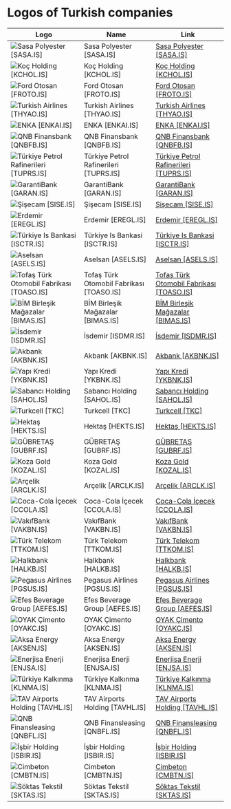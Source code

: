 # Logos of Turkish companies

| Logo | Name  | Link |
| ---- | ----  | ---- |
| ![Sasa Polyester [SASA.IS]](/img/128/SASA.IS-972fda45.png) | Sasa Polyester [SASA.IS] | [Sasa Polyester [SASA.IS]](../../page/sasa-polyester/logo/ ) |
| ![Koç Holding [KCHOL.IS]](/img/128/KCHOL.IS-c3c93517.png) | Koç Holding [KCHOL.IS] | [Koç Holding [KCHOL.IS]](../../page/koc-holding/logo/ ) |
| ![Ford Otosan [FROTO.IS]](/img/128/FROTO.IS-6d2a0089.png) | Ford Otosan [FROTO.IS] | [Ford Otosan [FROTO.IS]](../../page/ford-otosan/logo/ ) |
| ![Turkish Airlines [THYAO.IS]](/img/128/THYAO.IS-b69ad54f.png) | Turkish Airlines [THYAO.IS] | [Turkish Airlines [THYAO.IS]](../../page/turkish-airlines/logo/ ) |
| ![ENKA [ENKAI.IS]](/img/128/ENKAI.IS-fc2d3b14.png) | ENKA [ENKAI.IS] | [ENKA [ENKAI.IS]](../../page/enka/logo/ ) |
| ![QNB Finansbank [QNBFB.IS]](/img/128/QNBFB.IS-e3d430f2.png) | QNB Finansbank [QNBFB.IS] | [QNB Finansbank [QNBFB.IS]](../../page/qnb-finansbank/logo/ ) |
| ![Türkiye Petrol Rafinerileri [TUPRS.IS]](/img/128/TUPRS.IS-1270b64a.png) | Türkiye Petrol Rafinerileri [TUPRS.IS] | [Türkiye Petrol Rafinerileri [TUPRS.IS]](../../page/turkiye-petrol-rafinerileri/logo/ ) |
| ![GarantiBank [GARAN.IS]](/img/128/GARAN.IS-5c349a74.png) | GarantiBank [GARAN.IS] | [GarantiBank [GARAN.IS]](../../page/garantibank/logo/ ) |
| ![Şişecam [SISE.IS]](/img/128/SISE.IS-00f6f262.png) | Şişecam [SISE.IS] | [Şişecam [SISE.IS]](../../page/sisecam/logo/ ) |
| ![Erdemir [EREGL.IS]](/img/128/EREGL.IS-a377cd41.png) | Erdemir [EREGL.IS] | [Erdemir [EREGL.IS]](../../page/erdemir/logo/ ) |
| ![Türkiye Is Bankasi [ISCTR.IS]](/img/128/ISCTR.IS-71afd817.png) | Türkiye Is Bankasi [ISCTR.IS] | [Türkiye Is Bankasi [ISCTR.IS]](../../page/turkiye-is-bankasi/logo/ ) |
| ![Aselsan [ASELS.IS]](/img/128/ASELS.IS-767b5a64.png) | Aselsan [ASELS.IS] | [Aselsan [ASELS.IS]](../../page/aselsan/logo/ ) |
| ![Tofaş Türk Otomobil Fabrikası [TOASO.IS]](/img/128/TOASO.IS-7595856a.png) | Tofaş Türk Otomobil Fabrikası [TOASO.IS] | [Tofaş Türk Otomobil Fabrikası [TOASO.IS]](../../page/tofas-oto-fab/logo/ ) |
| ![BİM Birleşik Mağazalar [BIMAS.IS]](/img/128/BIMAS.IS-2a7239b0.png) | BİM Birleşik Mağazalar [BIMAS.IS] | [BİM Birleşik Mağazalar [BIMAS.IS]](../../page/bim-magazalar/logo/ ) |
| ![İsdemir [ISDMR.IS]](/img/128/ISDMR.IS-30504759.png) | İsdemir [ISDMR.IS] | [İsdemir [ISDMR.IS]](../../page/isdemir/logo/ ) |
| ![Akbank [AKBNK.IS]](/img/128/AKBNK.IS-6bc176e6.png) | Akbank [AKBNK.IS] | [Akbank [AKBNK.IS]](../../page/akbank/logo/ ) |
| ![Yapı Kredi [YKBNK.IS]](/img/128/YKBNK.IS-2d7d4742.png) | Yapı Kredi [YKBNK.IS] | [Yapı Kredi [YKBNK.IS]](../../page/yapi-kredi/logo/ ) |
| ![Sabancı Holding [SAHOL.IS]](/img/128/SAHOL.IS-fbb1aefb.png) | Sabancı Holding [SAHOL.IS] | [Sabancı Holding [SAHOL.IS]](../../page/sabanci-holding/logo/ ) |
| ![Turkcell [TKC]](/img/128/TKC-3ed578c6.png) | Turkcell [TKC] | [Turkcell [TKC]](../../page/turkcell/logo/ ) |
| ![Hektaş [HEKTS.IS]](/img/128/HEKTS.IS-1052069b.png) | Hektaş [HEKTS.IS] | [Hektaş [HEKTS.IS]](../../page/hektas/logo/ ) |
| ![GÜBRETAŞ [GUBRF.IS]](/img/128/GUBRF.IS-c16ad376.png) | GÜBRETAŞ [GUBRF.IS] | [GÜBRETAŞ [GUBRF.IS]](../../page/gubretas/logo/ ) |
| ![Koza Gold [KOZAL.IS]](/img/128/KOZAL.IS-872438b6.png) | Koza Gold [KOZAL.IS] | [Koza Gold [KOZAL.IS]](../../page/koza-gold/logo/ ) |
| ![Arçelik [ARCLK.IS]](/img/128/ARCLK.IS-fd58f458.png) | Arçelik [ARCLK.IS] | [Arçelik [ARCLK.IS]](../../page/arcelik/logo/ ) |
| ![Coca-Cola İçecek [CCOLA.IS]](/img/128/CCOLA.IS-1fff52f9.png) | Coca-Cola İçecek [CCOLA.IS] | [Coca-Cola İçecek [CCOLA.IS]](../../page/coca-cola-icecek/logo/ ) |
| ![VakıfBank [VAKBN.IS]](/img/128/VAKBN.IS-016444f8.png) | VakıfBank [VAKBN.IS] | [VakıfBank [VAKBN.IS]](../../page/vakifbank/logo/ ) |
| ![Türk Telekom [TTKOM.IS]](/img/128/TTKOM.IS-326318ef.png) | Türk Telekom [TTKOM.IS] | [Türk Telekom [TTKOM.IS]](../../page/turk-telekom/logo/ ) |
| ![Halkbank [HALKB.IS]](/img/128/HALKB.IS-1ea3eed4.png) | Halkbank [HALKB.IS] | [Halkbank [HALKB.IS]](../../page/halkbank/logo/ ) |
| ![Pegasus Airlines [PGSUS.IS]](/img/128/PGSUS.IS-56d859e6.png) | Pegasus Airlines [PGSUS.IS] | [Pegasus Airlines [PGSUS.IS]](../../page/pegasus-airlines/logo/ ) |
| ![Efes Beverage Group [AEFES.IS]](/img/128/AEFES.IS-8c1a2d94.png) | Efes Beverage Group [AEFES.IS] | [Efes Beverage Group [AEFES.IS]](../../page/efes-beverage/logo/ ) |
| ![OYAK Çimento [OYAKC.IS]](/img/128/OYAKC.IS-0a8518bc.png) | OYAK Çimento [OYAKC.IS] | [OYAK Çimento [OYAKC.IS]](../../page/oyak-cimento/logo/ ) |
| ![Aksa Energy [AKSEN.IS]](/img/128/AKSEN.IS-635ce029.png) | Aksa Energy [AKSEN.IS] | [Aksa Energy [AKSEN.IS]](../../page/aksa-energy/logo/ ) |
| ![Enerjisa Enerji [ENJSA.IS]](/img/128/ENJSA.IS-114809a9.png) | Enerjisa Enerji [ENJSA.IS] | [Enerjisa Enerji [ENJSA.IS]](../../page/enerjisa-enerji/logo/ ) |
| ![Türkiye Kalkınma [KLNMA.IS]](/img/128/KLNMA.IS-87d0252d.png) | Türkiye Kalkınma [KLNMA.IS] | [Türkiye Kalkınma [KLNMA.IS]](../../page/turkiye-kalkinma/logo/ ) |
| ![TAV Airports Holding [TAVHL.IS]](/img/128/TAVHL.IS-fb235ce8.png) | TAV Airports Holding [TAVHL.IS] | [TAV Airports Holding [TAVHL.IS]](../../page/tav-airports/logo/ ) |
| ![QNB Finansleasing [QNBFL.IS]](/img/128/QNBFL.IS-537c4bc3.png) | QNB Finansleasing [QNBFL.IS] | [QNB Finansleasing [QNBFL.IS]](../../page/qnb-finansleasing/logo/ ) |
| ![İşbir Holding [ISBIR.IS]](/img/128/ISBIR.IS-3f64c32a.png) | İşbir Holding [ISBIR.IS] | [İşbir Holding [ISBIR.IS]](../../page/isbir-holding/logo/ ) |
| ![Cimbeton [CMBTN.IS]](/img/128/CMBTN.IS-7e7a941a.png) | Cimbeton [CMBTN.IS] | [Cimbeton [CMBTN.IS]](../../page/cimbeton/logo/ ) |
| ![Söktas Tekstil [SKTAS.IS]](/img/128/SKTAS.IS-077effa2.png) | Söktas Tekstil [SKTAS.IS] | [Söktas Tekstil [SKTAS.IS]](../../page/soktas-tekstil/logo/ ) |
